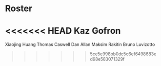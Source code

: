 # Roster

<<<<<<< HEAD
Kaz Gofron
=======
Xiaojing Huang
Thomas Caswell
Dan Allan
Maksim Rakitin
Bruno Luvizotto
>>>>>>> 5ce5e998bb0dc5c6ef6498683ed98e583071329f
